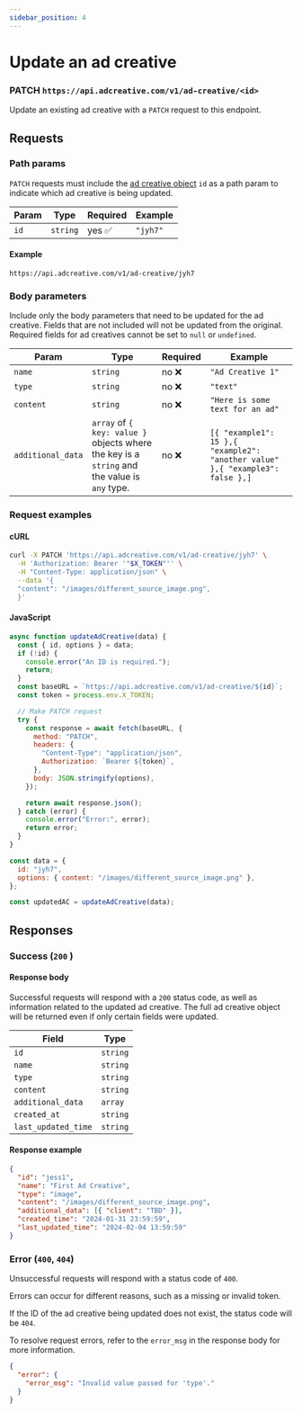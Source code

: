 ```yaml
---
sidebar_position: 4
---
```


# Update an ad creative

### PATCH `https://api.adcreative.com/v1/ad-creative/<id>`

Update an existing ad creative with a `PATCH` request to this endpoint.

## Requests

### Path params

`PATCH` requests must include the [ad creative object](/docs/intro#ad-creative-object) `id` as a path param to indicate which ad creative is being updated.

| Param | Type     | Required | Example  |
| ----- | -------- | -------- | -------- |
| `id`  | `string` | yes ✅   | `"jyh7"` |

#### Example

```text
https://api.adcreative.com/v1/ad-creative/jyh7
```

### Body parameters

Include only the body parameters that need to be updated for the ad creative. Fields that are not included will not be updated from the original. Required fields for ad creatives cannot be set to `null` or `undefined`.

| Param             | Type                                                                                         | Required | Example                                                                       |
| ----------------- | -------------------------------------------------------------------------------------------- | -------- | ----------------------------------------------------------------------------- |
| `name`            | `string`                                                                                     | no ❌    | `"Ad Creative 1"`                                                             |
| `type`            | `string`                                                                                     | no ❌    | `"text"`                                                                      |
| `content`         | `string`                                                                                     | no ❌    | `"Here is some text for an ad"`                                               |
| `additional_data` | `array` of `{ key: value }` objects where the key is a `string` and the value is `any` type. | no ❌    | `[{ "example1": 15 },{ "example2": "another value" },{ "example3": false },]` |

### Request examples

#### cURL

```bash
curl -X PATCH 'https://api.adcreative.com/v1/ad-creative/jyh7' \
  -H 'Authorization: Bearer '"$X_TOKEN"'' \
  -H "Content-Type: application/json" \
  --data '{
  "content": "/images/different_source_image.png",
  }'
```

#### JavaScript

```jsx
async function updateAdCreative(data) {
  const { id, options } = data;
  if (!id) {
    console.error("An ID is required.");
    return;
  }
  const baseURL = `https://api.adcreative.com/v1/ad-creative/${id}`;
  const token = process.env.X_TOKEN;

  // Make PATCH request
  try {
    const response = await fetch(baseURL, {
      method: "PATCH",
      headers: {
        "Content-Type": "application/json",
        Authorization: `Bearer ${token}`,
      },
      body: JSON.stringify(options),
    });

    return await response.json();
  } catch (error) {
    console.error("Error:", error);
    return error;
  }
}

const data = {
  id: "jyh7",
  options: { content: "/images/different_source_image.png" },
};

const updatedAC = updateAdCreative(data);
```

## Responses

### Success (`200` )

#### Response body

Successful requests will respond with a `200` status code, as well as information related to the updated ad creative. The full ad creative object will be returned even if only certain fields were updated.

| Field               | Type     |
| ------------------- | -------- |
| `id`                | `string` |
| `name`              | `string` |
| `type`              | `string` |
| `content`           | `string` |
| `additional_data`   | `array`  |
| `created_at`        | `string` |
| `last_updated_time` | `string` |

#### Response example

```json
{
  "id": "jess1",
  "name": "First Ad Creative",
  "type": "image",
  "content": "/images/different_source_image.png",
  "additional_data": [{ "client": "TBD" }],
  "created_time": "2024-01-31 23:59:59",
  "last_updated_time": "2024-02-04 13:59:59"
}
```

### Error (`400`, `404`)

Unsuccessful requests will respond with a status code of `400`.

Errors can occur for different reasons, such as a missing or invalid token.

If the ID of the ad creative being updated does not exist, the status code will be `404`.

To resolve request errors, refer to the `error_msg` in the response body for more information.

```json
{
  "error": {
    "error_msg": "Invalid value passed for 'type'."
  }
}
```
